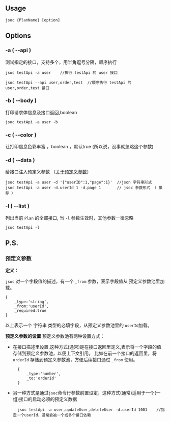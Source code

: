## Usage

    jsoc {PlanName} [option]
    
## Options

### -a ( --api )

测试指定的接口，支持多个，用半角逗号分隔，顺序执行

    jsoc testApi -a user    //执行 testApi 的 user 接口

    jsoc testApi --api user,order,test  //顺序执行 testApi 的 user,order,test 接口
    
### -b ( --body )
打印请求体信息及接口返回,boolean

    jsoc testApi -a user -b
    
### -c ( --color )
让打印信息色彩丰富 ，boolean  ，默认true  (所以说，没事就忽略这个参数)

### -d ( --data )
给接口注入预定义参数  （[关于预定义参数](#预定义参数)）

    jsoc testApi -a user -d '{"userID":1,"page":1}'  //json 字符串形式
    jsoc testApi -a user -d.userId 1 -d.page 1       // jsoc 参数形式 （ 推荐 ） 

### -l ( --list )
列出当前 `Plan` 的全部接口, 当 `-l` 参数生效时，其他参数一律忽略 

    jsoc testApi -l
    

## P.S.

### 预定义参数 
**定义：**

`jsoc` 对一个字段值的描述，有一个 `_from` 参数，表示字段值从 预定义参数池里加载。

    {
        _type:'string',
        _from:'userId',
        _required:true
    }
以上表示一个 字符串 类型的必填字段，从预定义参数池里的 `userId`加载。

**预定义参数的设置**
预定义参数池有两种设置方式：

- 在接口描述里设置,这种方式(通常)是在接口返回里定义,表示将一个字段的值存储到预定义参数池，以便上下文引用。
  比如在前一个接口的返回里，将 `orderId` 存储到预定义参数池，方便后续接口通过 `_from` 使用。

        {
            _type:'number',
            _to:'orderId'
        }
    
- 另一种方式是通过`jsoc`命令行参数前置设定，这种方式(通常)适用于一个(一组)接口的启动必须的预定义数据

        jsoc testApi -a user,updateUser,deleteUser -d.userId 1001    //指定一个userId，通常会被一个或多个接口依赖 

